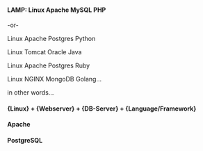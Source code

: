 #### LAMP: Linux Apache MySQL PHP 

-or-

Linux Apache Postgres Python

Linux Tomcat Oracle Java

Linux Apache Postgres Ruby

Linux NGINX MongoDB Golang...

in other words...


#### {Linux} + {Webserver} + {DB-Server} + {Language/Framework}


#### Apache


#### PostgreSQL



